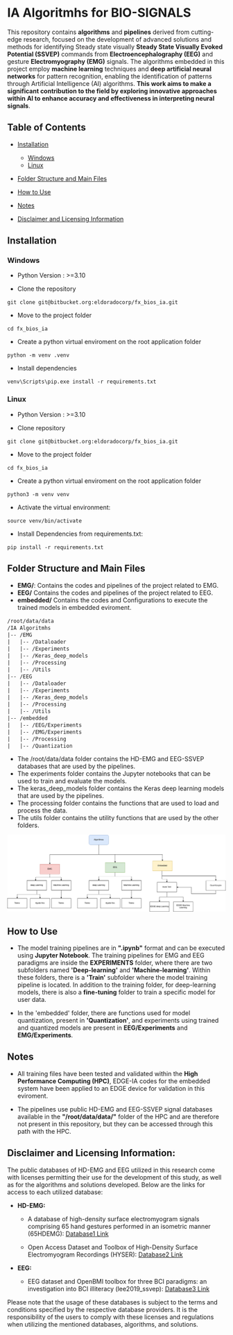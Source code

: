 # IA Algoritmhs for BIO-SIGNALS

This repository contains **algorithms** and **pipelines** derived from cutting-edge research, focused on the development of advanced solutions and methods for identifying Steady state visually **Steady State Visually Evoked Potential (SSVEP)** commands from **Electroencephalography (EEG)** and gesture **Electromyography (EMG)** signals. The algorithms embedded in this project employ **machine learning** techniques and **deep artificial neural networks** for pattern recognition, enabling the identification of patterns through Artificial Intelligence (AI) algorithms. **This work aims to make a significant contribution to the field by exploring innovative approaches within AI to enhance accuracy and effectiveness in interpreting neural signals**.

## Table of Contents

- [Installation](#1)

    - [Windows](#1-1)
    - [Linux](#1-2)

- [Folder Structure and Main Files](#2)
- [How to Use](#3)
- [Notes](#4)
- [Disclaimer and Licensing Information](#5)

<a name="1"></a>

## Installation

<a name="1-2"></a>

### Windows
* Python Version : >=3.10

* Clone the repository
```
git clone git@bitbucket.org:eldoradocorp/fx_bios_ia.git
```

* Move to the project folder  
```
cd fx_bios_ia
```

* Create a python virtual enviroment on the root application folder  
```
python -m venv .venv
```

* Install dependencies
```  
venv\Scripts\pip.exe install -r requirements.txt
```

<a name="1-3"></a>

### Linux
* Python Version : >=3.10

* Clone repository
```
git clone git@bitbucket.org:eldoradocorp/fx_bios_ia.git
```

* Move to the project folder  
```
cd fx_bios_ia
```

* Create a python virtual enviroment on the root application folder  
```
python3 -m venv venv

```
* Activate the virtual environment:
```  
source venv/bin/activate
``` 

* Install Dependencies from requirements.txt:
```  
pip install -r requirements.txt
```  
<a name="2"></a>

## Folder Structure and Main Files

* **EMG/**: Contains the codes and pipelines of the project related to EMG.
* **EEG/** Contains the codes and pipelines of the project related to EEG.
* **embedded/** Contains the codes and Configurations to execute the trained models in embedded eviroment.

``` 
/root/data/data 
/IA Algoritmhs 
|-- /EMG
|   |-- /Dataloader
|   |-- /Experiments
|   |-- /Keras_deep_models
|   |-- /Processing
|   |-- /Utils
|-- /EEG
|   |-- /Dataloader
|   |-- /Experiments
|   |-- /Keras_deep_models
|   |-- /Processing
|   |-- /Utils
|-- /embedded
|   |-- /EEG/Experiments
|   |-- /EMG/Experiments	
|   |-- /Processing	
|   |-- /Quantization
```  

- The /root/data/data folder contains the HD-EMG and EEG-SSVEP databases that are used by the pipelines.
- The experiments folder contains the Jupyter notebooks that can be used to train and evaluate the models.
- The keras_deep_models folder contains the Keras deep learning models that are used by the pipelines.
- The processing folder contains the functions that are used to load and process the data.
- The utils folder contains the utility functions that are used by the other folders.

![Image_of_folders_and_algrithms](algorithms_organization.png)

<a name="3"></a>

## How to Use

- The model training pipelines are in **".ipynb"** format and can be executed using **Jupyter Notebook**.
The training pipelines for EMG and EEG paradigms are inside the **EXPERIMENTS** folder, where there are two subfolders named **'Deep-learning'** and **'Machine-learning'**. Within these folders, there is a **'Train'** subfolder where the model training pipeline is located. In addition to the training folder, for deep-learning models, there is also a **fine-tuning** folder to train a specific model for user data.

- In the 'embedded' folder, there are functions used for model quantization, present in **'Quantization'**, and experiments using trained and quantized models are present in **EEG/Experiments** and **EMG/Experiments**.

<a name="4"></a>

## Notes

- All training files have been tested and validated within the **High Performance Computing (HPC)**, EDGE-IA codes for the embedded system have been applied to an EDGE device for validation in this eviroment.

- The pipelines use public HD-EMG and EEG-SSVEP signal databases available in the **"/root/data/data/"** folder of the HPC and are therefore not present in this repository, but they can be accessed through this path with the HPC.

<a name="5"></a>

## Disclaimer and Licensing Information:

The public databases of HD-EMG and EEG utilized in this research come with licenses permitting their use for the development of this study, as well as for the algorithms and solutions developed. Below are the links for access to each utilized database:

- **HD-EMG:**
   - A database of high-density surface electromyogram signals comprising 65 hand gestures performed in an isometric manner (65HDEMG): [Database1 Link](https://springernature.figshare.com/collections/A_database_of_high-density_surface_electromyogram_signals_comprising_65_hand_gestures_performed_in_an_isometric_manner/5090861)
   
   - Open Access Dataset and Toolbox of High-Density Surface Electromyogram Recordings (HYSER): [Database2 Link](https://www.physionet.org/content/hd-semg/1.0.0/)

- **EEG:**
    - EEG dataset and OpenBMI toolbox for three BCI paradigms: an investigation into BCI illiteracy (lee2019_ssvep): [Database3 Link](https://academic.oup.com/gigascience/article/8/5/giz002/5304369?login=false)

Please note that the usage of these databases is subject to the terms and conditions specified by the respective database providers. It is the responsibility of the users to comply with these licenses and regulations when utilizing the mentioned databases, algorithms, and solutions.
